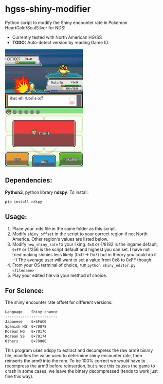 # hgss-shiny-modifier
Python script to modify the Shiny encounter rate in Pokemon HeartGold/SoulSilver for NDS!

- Currently tested with North American HG/SS
- **TODO:** Auto-detect version by reading Game ID.

![First shiny encounter!](https://github.com/choogiesaur/hgss-shiny-modifier/blob/main/shiny_hoothoot.png?raw=true)

## Dependencies: 
**Python3**, python library **ndspy**. To install:
```
pip install ndspy
```

## Usage:
1. Place your .nds file in the same folder as this script.
2. Modify `shiny_offset` in the script to your correct region if not North America. Other region's values are listed below.
3. Modify `new_shiny_rate` to your liking. `0x8` or 1/8192 is the ingame default, `0xFF` or 1/256 is the script default and highest you can set. I have not tried making shinies less likely (0x0 -> 0x7) but in theory you could do it :-) The average user will want to set a value from 0x8 to 0xFF though.
5. From your OS terminal of choice, run `python shiny_editor.py <filename>`
6. Play your edited file via your method of choice.

## For Science:
The shiny encounter rate offset for different versions:
```
Language    Shiny chance
------------------------
Japanese    0×6FAC0
Spanish HG  0×70078
Korean HG   0×7017C
Korean SS   0×70174
Others      0×70080
```
This program uses ndspy to extract and decompress the raw arm9 binary file, modifies the value used to determine shiny encounter rate, then reinserts the arm9 into the rom. To be 100% correct we would have to recompress the arm9 before reinsertion, but since this causes the game to crash in some cases, we leave the binary decompressed (tends to work just fine this way).
